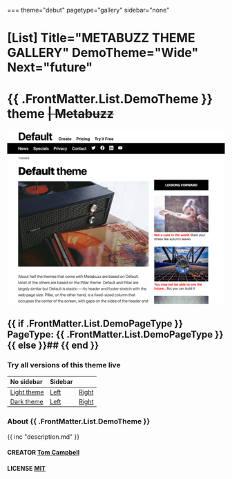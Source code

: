 ===
theme="debut"
pagetype="gallery"
sidebar="none"

[List]
Title="METABUZZ THEME GALLERY"
DemoTheme="Wide"
Next="future"
===

# **{{ .FrontMatter.List.DemoTheme }}** theme ~~| Metabuzz~~
[![Screen shot of theme](theme-1280x1024.png)](dark.html) 
  ## {{ if .FrontMatter.List.DemoPageType }} PageType: **{{ .FrontMatter.List.DemoPageType }}**{{ else }}## {{ end }}

### Try all versions of this theme live 

| No sidebar                | Sidebar                         |                                  |
|:------------------------- |---------------------------------|----------------------------------|
| [Light theme](light.html) | [Left](light-sidebar-left.html) | [Right](light-sidebar-right.html)|
| [Dark theme](dark.html)   | [Left](dark-sidebar-left.html)  | [Right](dark-sidebar-right.html) |



### About {{ .FrontMatter.List.DemoTheme }}
{{ inc "description.md" }}

#### CREATOR [Tom Campbell](https://metabuzz.com)
#### LICENSE [MIT](https://metabuzz.com)


